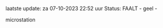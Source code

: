 laatste update: 
za 07-10-2023 22:52   uur 
Status: FAALT - geel - 
<div class="service Y">microstation</div>